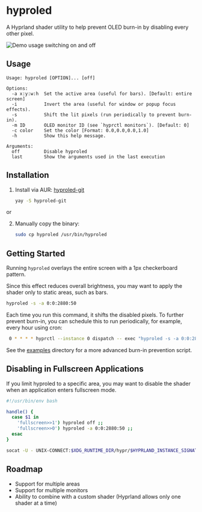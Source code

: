 # hyproled

A Hyprland shader utility to help prevent OLED burn-in by disabling every other pixel.

![Demo usage switching on and off](https://github.com/mklan/hyproled/blob/main/demo.gif)

## Usage

```
Usage: hyproled [OPTION]... [off]

Options:
  -a x:y:w:h  Set the active area (useful for bars). [Default: entire screen]
  -i          Invert the area (useful for window or popup focus effects).
  -s          Shift the lit pixels (run periodically to prevent burn-in).
  -m ID       OLED monitor ID (see `hyprctl monitors`). [Default: 0]
  -c color    Set the color [Format: 0.0,0.0,0.0,1.0]
  -h          Show this help message.

Arguments:
  off         Disable hyproled
  last        Show the arguments used in the last execution
```

## Installation

1. Install via AUR: [hyproled-git](https://aur.archlinux.org/packages/hyproled-git)

   ```bash
   yay -S hyproled-git
   ```

or

2. Manually copy the binary:

   ```bash
   sudo cp hyproled /usr/bin/hyproled
   ```

## Getting Started

Running `hyproled` overlays the entire screen with a 1px checkerboard pattern.

Since this effect reduces overall brightness, you may want to apply the shader only to static areas, such as bars.

```bash
hyproled -s -a 0:0:2880:50
```

Each time you run this command, it shifts the disabled pixels. To further prevent burn-in, you can schedule this to run periodically, for example, every hour using cron:

```bash
 0 * * * * hyprctl --instance 0 dispatch -- exec "hyproled -s -a 0:0:2880:50"
```

See the [examples](examples) directory for a more advanced burn-in prevention script.

## Disabling in Fullscreen Applications

If you limit hyproled to a specific area, you may want to disable the shader when an application enters fullscreen mode.

```bash
#!/usr/bin/env bash

handle() {
  case $1 in
    'fullscreen>>1') hyproled off ;;
    'fullscreen>>0') hyproled -a 0:0:2880:50 ;;
  esac
}

socat -U - UNIX-CONNECT:$XDG_RUNTIME_DIR/hypr/$HYPRLAND_INSTANCE_SIGNATURE/.socket2.sock | while read -r line; do handle "$line"; done
```

## Roadmap

- Support for multiple areas
- Support for multiple monitors
- Ability to combine with a custom shader (Hyprland allows only one shader at a time)
